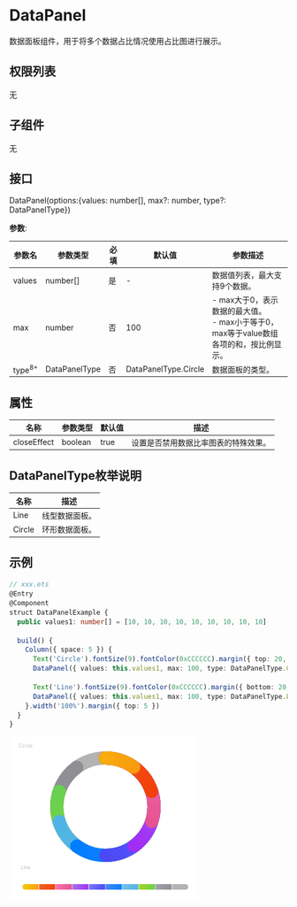 # DataPanel

数据面板组件，用于将多个数据占比情况使用占比图进行展示。

## 权限列表

无

## 子组件

无

## 接口

DataPanel(options:{values: number[], max?: number, type?: DataPanelType})

**参数**: 

| 参数名               | 参数类型          | 必填   | 默认值                  | 参数描述                                     |
| ----------------- | ------------- | ---- | -------------------- | ---------------------------------------- |
| values            | number[]      | 是    | -                    | 数据值列表，最大支持9个数据。                          |
| max               | number        | 否    | 100                  | -&nbsp;max大于0，表示数据的最大值。<br/>-&nbsp;max小于等于0，max等于value数组各项的和，按比例显示。 |
| type<sup>8+</sup> | DataPanelType | 否    | DataPanelType.Circle | 数据面板的类型。                                 |

## 属性

| 名称        | 参数类型 | 默认值 | 描述                                 |
| ----------- | -------- | ------ | ------------------------------------ |
| closeEffect | boolean  | true   | 设置是否禁用数据比率图表的特殊效果。 |



## DataPanelType枚举说明

| 名称     | 描述      |
| ------ | ------- |
| Line   | 线型数据面板。 |
| Circle | 环形数据面板。 |

## 示例

```ts
// xxx.ets
@Entry
@Component
struct DataPanelExample {
  public values1: number[] = [10, 10, 10, 10, 10, 10, 10, 10, 10]

  build() {
    Column({ space: 5 }) {
      Text('Circle').fontSize(9).fontColor(0xCCCCCC).margin({ top: 20, right: '80%' })
      DataPanel({ values: this.values1, max: 100, type: DataPanelType.Circle }).width(200).height(200)

      Text('Line').fontSize(9).fontColor(0xCCCCCC).margin({ bottom: 20, right: '80%' })
      DataPanel({ values: this.values1, max: 100, type: DataPanelType.Line }).width(300).height(10)
    }.width('100%').margin({ top: 5 })
  }
}
```

![zh-cn_image_0000001236876377](figures/zh-cn_image_0000001236876377.jpg)
